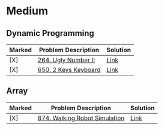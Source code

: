 # Medium

## Dynamic Programming

| Marked | Problem Description | Solution|
| ---- | ---- | ---- | 
| [X]| [264. Ugly Number II](https://leetcode.com/problems/ugly-number-ii/description/)|[Link](https://github.com/lycge20923/Leetcode/blob/3316b8abf147d00571a94e685ae017966793cac0/Medium/264_Ugly%20Number%20II.ipynb)|
| [X]| [650.  2 Keys Keyboard](https://leetcode.com/problems/2-keys-keyboard/description/)|[Link](https://github.com/lycge20923/Leetcode/blob/main/Medium/650_2%20Keys%20Keyboard.ipynb)|

## Array

| Marked | Problem Description | Solution|
| ---- | ---- | ---- | 
| [X]| [874. Walking Robot Simulation](https://leetcode.com/problems/walking-robot-simulation/description/)|[Link]()|
